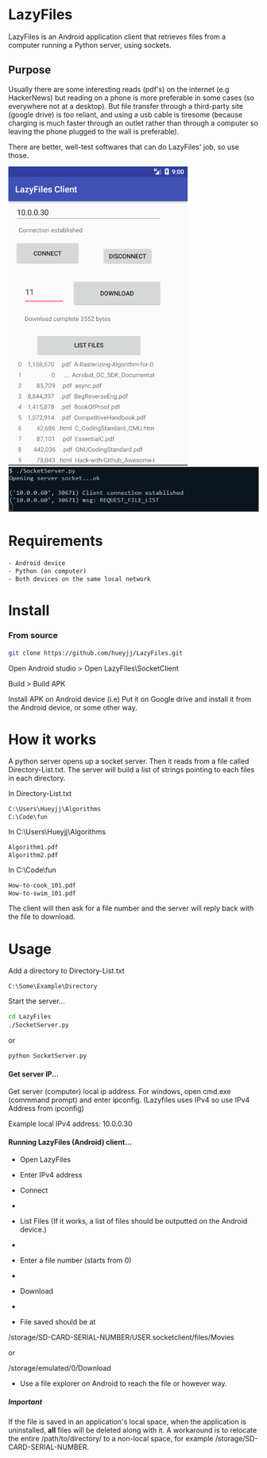 # LazyFiles
LazyFiles is an Android application client that retrieves files from a computer running a Python server, using sockets.

## Purpose
Usually there are some interesting reads (pdf's) on the internet (e.g HackerNews) but reading on a phone is more 
preferable in some cases (so everywhere not at a desktop). But file transfer through a third-party site (google drive) is too reliant,
and using a usb cable is tiresome (because charging is much faster through an outlet rather than through a computer so leaving the phone plugged to 
the wall is preferable).

There are better, well-test softwares that can do LazyFiles' job, so use those. 

![Client](https://raw.githubusercontent.com/hueyjj/LazyFiles/master/Images/Client.PNG)
![Server](https://raw.githubusercontent.com/hueyjj/LazyFiles/master/Images/Server.PNG)

# Requirements
    - Android device
    - Python (on computer)
    - Both devices on the same local network

# Install
### From source
```sh
git clone https://github.com/hueyjj/LazyFiles.git
```
Open Android studio > Open LazyFiles\SocketClient

Build > Build APK

Install APK on Android device
    (i.e) Put it on Google drive and install it from the Android device, or some other way.

# How it works
A python server opens up a socket server. Then it reads from a file called Directory-List.txt. The server
will build a list of strings pointing to each files in each directory. 
   
In Directory-List.txt
```
C:\Users\Hueyjj\Algorithms
C:\Code\fun
```

In C:\Users\Hueyjj\Algorithms
```
Algorithm1.pdf
Algorithm2.pdf
```

In C:\Code\fun
```
How-to-cook_101.pdf
How-to-swim_101.pdf
```

The client will then ask for a file number and the server will reply back with the file to download.

# Usage
Add a directory to Directory-List.txt
```
C:\Some\Example\Directory
```

Start the server...
```sh
cd LazyFiles
./SocketServer.py
```
or
```sh
python SocketServer.py
```

#### Get server IP...

Get server (computer) local ip address. For windows, open cmd.exe (commmand prompt) and enter ipconfig. 
(Lazyfiles uses IPv4 so use IPv4 Address from ipconfig)

Example local IPv4 address: 10.0.0.30

#### Running LazyFiles (Android) client...

- Open LazyFiles

- Enter IPv4 address

- Connect
- 
- List Files (If it works, a list of files should be outputted on the Android device.)
- 
- Enter a file number (starts from 0)
- 
- Download
- 
- File saved should be at 

/storage/SD-CARD-SERIAL-NUMBER/USER.socketclient/files/Movies

or 

/storage/emulated/0/Download

- Use a file explorer on Android to reach the file or however way.

##### Important
If the file is saved in an application's local space, when the application is uninstalled, **all** 
files will be deleted along with it. A workaround is to relocate the entire /path/to/directory/ to 
a non-local space, for example /storage/SD-CARD-SERIAL-NUMBER.
